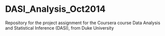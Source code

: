 DASI_Analysis_Oct2014
=====================

Repository for the project assignment for the Coursera course Data Analysis and Statistical Inference (DASI), from Duke University
